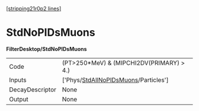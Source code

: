 [[stripping21r0p2 lines]](./stripping21r0p2-index)

# StdNoPIDsMuons

**FilterDesktop/StdNoPIDsMuons**

|                 |                                                                                               |
|-----------------|-----------------------------------------------------------------------------------------------|
| Code            | (PT\>250\*MeV) & (MIPCHI2DV(PRIMARY) \> 4.)                                                   |
| Inputs          | ['Phys/[StdAllNoPIDsMuons](./stripping21r0p2-commonparticles-stdallnopidsmuons)/Particles'] |
| DecayDescriptor | None                                                                                          |
| Output          | None                                                                                          |
